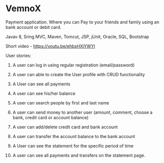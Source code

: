 # VemnoX
Payment application. Where you can Pay to your friends and family using an bank account or debit card.

Javav 8, Sring MVC, Maven, Tomcut, JSP, jUnit, Oracle, SQL, Bootstrap

Short video - https://youtu.be/ehbsHXjYWYI

User stories:

1. A user can log in using regular registration (email/password)

2. A user can able to create the User profile with CRUD functionality

3. A User can see all payments

4. A user can see his/her balance

5. A user can search people by first and last name

6. A user can send money to another user (amount, comment, choose a bank, credit card or account balance)

7. A user can add/delete credit card and bank account

8. A user can transfer the account balance to the bank account

9. A User can see the statement for the specific period of time

10. A user can see all payments and transfers on the statement page.

